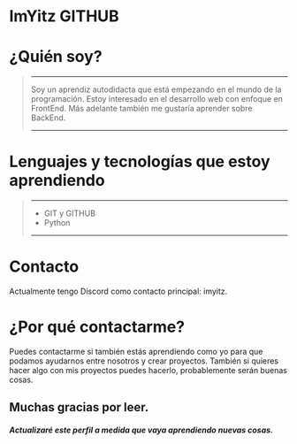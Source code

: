 # ImYitz GITHUB

# ¿Quién soy?
> ------------------------------------------------------------------------------------
> Soy un aprendiz autodidacta que está empezando en el mundo de la programación.
> Estoy interesado en el desarrollo web con enfoque en FrontEnd.
> Más adelante también me gustaría aprender sobre BackEnd.
> 
> ------------------------------------------------------------------------------------

# Lenguajes y tecnologías que estoy aprendiendo
> ------------------------------------------------------------------------------------
> - GIT y GITHUB
> - Python
>
> -----------------------------------------------------------------------------------

# Contacto
Actualmente tengo Discord como contacto principal: imyitz.

# ¿Por qué contactarme?
Puedes contactarme si también estás aprendiendo como yo para que podamos ayudarnos entre nosotros y crear proyectos. También si quieres hacer algo con mis proyectos puedes hacerlo, probablemente serán buenas cosas.

## Muchas gracias por leer.
##### Actualizaré este perfil a medida que vaya aprendiendo nuevas cosas.

